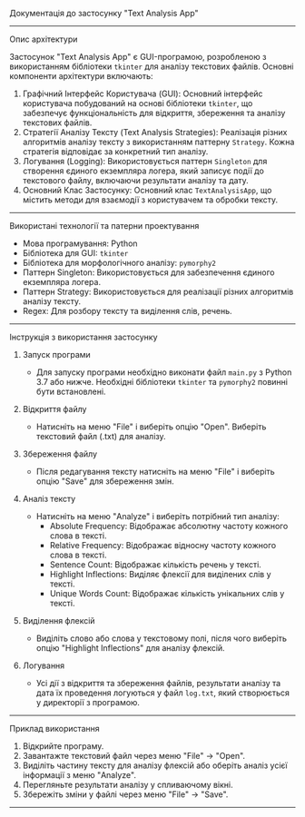 Документація до застосунку "Text Analysis App"

---

Опис архітектури

Застосунок "Text Analysis App" є GUI-програмою, розробленою з використанням бібліотеки `tkinter` для аналізу текстових файлів. Основні компоненти архітектури включають:

1. Графічний Інтерфейс Користувача (GUI): Основний інтерфейс користувача побудований на основі бібліотеки `tkinter`, що забезпечує функціональність для відкриття, збереження та аналізу текстових файлів.
2. Стратегії Аналізу Тексту (Text Analysis Strategies): Реалізація різних алгоритмів аналізу тексту з використанням паттерну `Strategy`. Кожна стратегія відповідає за конкретний тип аналізу.
3. Логування (Logging): Використовується паттерн `Singleton` для створення єдиного екземпляра логера, який записує події до текстового файлу, включаючи результати аналізу та дату.
4. Основний Клас Застосунку: Основний клас `TextAnalysisApp`, що містить методи для взаємодії з користувачем та обробки тексту.

---

Використані технології та патерни проектування

- Мова програмування: Python
- Бібліотека для GUI: `tkinter`
- Бібліотека для морфологічного аналізу: `pymorphy2`
- Паттерн Singleton: Використовується для забезпечення єдиного екземпляра логера.
- Паттерн Strategy: Використовується для реалізації різних алгоритмів аналізу тексту.
- Regex: Для розбору тексту та виділення слів, речень.

---

Інструкція з використання застосунку

1. Запуск програми
   - Для запуску програми необхідно виконати файл `main.py` з Python 3.7 або нижче. Необхідні бібліотеки `tkinter` та `pymorphy2` повинні бути встановлені.

2. Відкриття файлу
   - Натисніть на меню "File" і виберіть опцію "Open". Виберіть текстовий файл (.txt) для аналізу.

3. Збереження файлу
   - Після редагування тексту натисніть на меню "File" і виберіть опцію "Save" для збереження змін.

4. Аналіз тексту
   - Натисніть на меню "Analyze" і виберіть потрібний тип аналізу:
     - Absolute Frequency: Відображає абсолютну частоту кожного слова в тексті.
     - Relative Frequency: Відображає відносну частоту кожного слова в тексті.
     - Sentence Count: Відображає кількість речень у тексті.
     - Highlight Inflections: Виділяє флексії для виділених слів у тексті.
     - Unique Words Count: Відображає кількість унікальних слів у тексті.

5. Виділення флексій
   - Виділіть слово або слова у текстовому полі, після чого виберіть опцію "Highlight Inflections" для аналізу флексій.

6. Логування
   - Усі дії з відкриття та збереження файлів, результати аналізу та дата їх проведення логуються у файл `log.txt`, який створюється у директорії з програмою.

---

Приклад використання

1. Відкрийте програму.
2. Завантажте текстовий файл через меню "File" -> "Open".
3. Виділіть частину тексту для аналізу флексій або оберіть аналіз усієї інформації з меню "Analyze".
4. Перегляньте результати аналізу у спливаючому вікні.
5. Збережіть зміни у файлі через меню "File" -> "Save".

---
